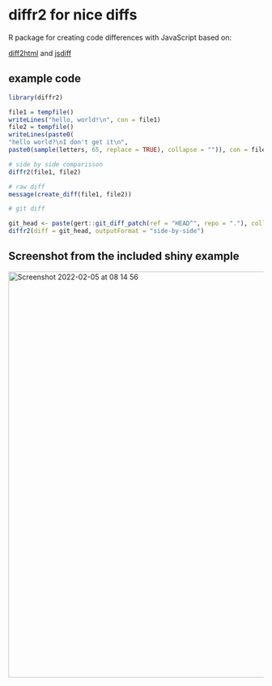 # diffr2 for nice diffs

R package for creating code differences with JavaScript based on:

[diff2html](https://github.com/rtfpessoa/diff2html) and [jsdiff](https://github.com/kpdecker/jsdiff)

## example code

``` r
library(diffr2)

file1 = tempfile()
writeLines("hello, world!\n", con = file1)
file2 = tempfile()
writeLines(paste0(
"hello world?\nI don't get it\n",
paste0(sample(letters, 65, replace = TRUE), collapse = "")), con = file2)

# side by side comparisson
diffr2(file1, file2)

# raw diff
message(create_diff(file1, file2))

# git diff

git_head <- paste(gert::git_diff_patch(ref = "HEAD^", repo = "."), collapse = "\n")
diffr2(diff = git_head, outputFormat = "side-by-side")
```

## Screenshot from the included shiny example

<img width="800" alt="Screenshot 2022-02-05 at 08 14 56" src="https://user-images.githubusercontent.com/1645626/152632601-a441a4b1-5abc-436b-a3d9-9f82c0e5a201.png">

